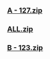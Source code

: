 ### [A - 127.zip](https://raw.githubusercontent.com/VaLueS6655/Genshin_Impact_Teleport/Raw/ManualCollectPoint%2FOtherPoint%2FAutoArtifact%2FA%20-%20127.zip)

### [ALL.zip](https://raw.githubusercontent.com/VaLueS6655/Genshin_Impact_Teleport/Raw/ManualCollectPoint%2FOtherPoint%2FAutoArtifact%2FALL.zip)

### [B - 123.zip](https://raw.githubusercontent.com/VaLueS6655/Genshin_Impact_Teleport/Raw/ManualCollectPoint%2FOtherPoint%2FAutoArtifact%2FB%20-%20123.zip)

